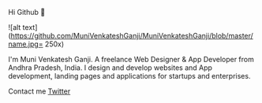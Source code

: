 Hi Github 👋

![alt text](https://github.com/MuniVenkateshGanji/MuniVenkateshGanji/blob/master/name.jpg= 250x)

I'm Muni Venkatesh Ganji. A freelance Web Designer & App Developer from Andhra Pradesh, India. I design and develop websites and App development, landing pages and applications for startups and enterprises.

Contact me [Twitter](https://twitter.com/munigmvenkatesh)
